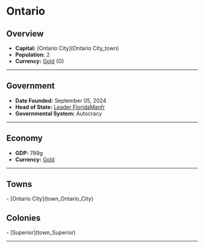 <!--UNDEDITED FILE, remove this entire line if this file has been edited!-->
# <!--NAME-->Ontario<!--NAME-->

## Overview

- **Capital:** <!--CAPITAL_LINK-->[Ontario City](Ontario City_town)<!--CAPITAL_LINK-->
- **Population:** <!--POPULATION-->2<!--POPULATION-->
- **Currency:** <!--CURRENCY_LINK-->[Gold](Gold_currency)<!--CURRENCY_LINK--> (<!--CURRENCY_ABV-->G<!--CURRENCY_ABV-->)

---

## Government

- **Date Founded:** <!--FOUNDED-->September 05, 2024<!--FOUNDED-->
- **Head of State:** <!--LEADER_TITLE_LINK-->[Leader FloridaManfr](FloridaManfr_user)<!--LEADER_TITLE_LINK-->
- **Governmental System:** <!--GOVERNMENT-->Autocracy<!--GOVERNMENT-->

---

## Economy

- **GDP:** <!--GDP-->789g<!--GDP-->
- **Currency:** <!--CURRENCY_LINK-->[Gold](Gold_currency)<!--CURRENCY_LINK-->

---

## Towns

<!--TOWNS-->- [Ontario City](town_Ontario_City)<!--TOWNS-->

## Colonies

<!--COLONIES-->- [Superior](town_Superior)<!--COLONIES-->

---